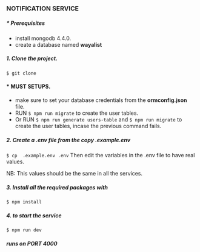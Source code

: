 ### NOTIFICATION SERVICE

##### * Prerequisites
- install mongodb 4.4.0.
- create a database named **wayalist**


##### 1. Clone the project.

```$ git clone ```

#### * MUST SETUPS.
- make sure to set your database credentials from the **ormconfig.json** file.
- RUN ```$ npm run migrate``` to create the user tables.
- Or RUN ```$ npm run generate users-table``` and ```$ npm run migrate``` to create the user tables, incase the previous command fails.

##### 2. Create a .env file from the copy .example.env


```$ cp  .example.env .env```
Then edit the variables in the .env file to have real values.

NB: This values should be the same in all the services.

##### 3. Install all the required packages with
```$ npm install```

##### 4. to start the service
```$ npm run dev```

##### runs on PORT 4000